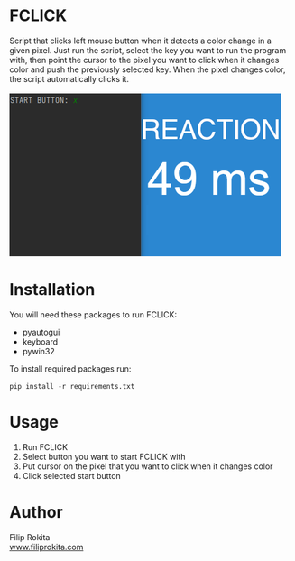 # FCLICK
Script that clicks left mouse button when it detects a color change in a given pixel. Just run the script, select the key you want to run the program with, then point the cursor to the pixel you want to click when it changes color and push the previously selected key. When the pixel changes color, the script automatically clicks it.<br/>
<br/>
<img src="FCLICK.png">

# Installation
You will need these packages to run FCLICK:
* pyautogui
* keyboard
* pywin32

To install required packages run:
```
pip install -r requirements.txt
```

# Usage
1. Run FCLICK
2. Select button you want to start FCLICK with
3. Put cursor on the pixel that you want to click when it changes color
4. Click selected start button

# Author
Filip Rokita<br/>
www.filiprokita.com
